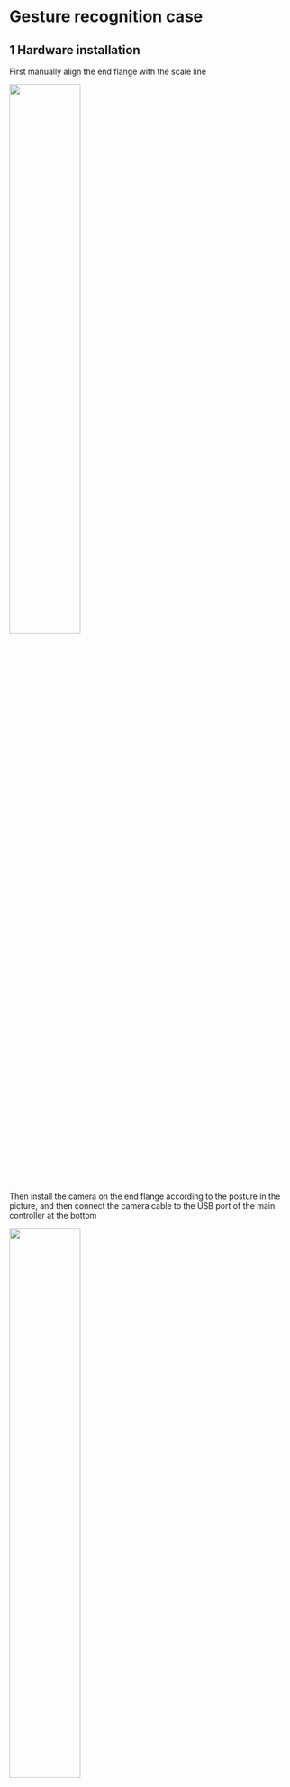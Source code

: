 # Gesture recognition case

## 1 Hardware installation
First manually align the end flange with the scale line

<img src="img/cam1.jpg" width="50%">

Then install the camera on the end flange according to the posture in the picture, and then connect the camera cable to the USB port of the main controller at the bottom

<img src="img/cam2.jpg" width="50%">

## 2 Software operation
Open a terminal and enter the command, press the Enter key on the keyboard to run
```bash
export CAM_TYPE=usb
```
Then enter the following command to start the camera recognition node
```bash
# Change to the home directory
cd ~
# Run the program again
ros2 launch hand_gesture_detection hand_gesture_detection.launch.py
```

The output log shows that the node runs successfully
```shell
[hand_gesture_detection-5] [C][32711][08-12][09:39:39:575][configuration.cpp:49][EasyDNN]EasyDNN version: 0.4.11
[hand_gesture_detection-5] [DNN] Runtime version = 1.9.7_(3.14.5 HBRT)
[hand_gesture_detection-5] [WARN] [1660268379.611419981] [hand gesture det node]: input_idx: 0, tensorType = 8, tensorLayout = 0
[hand_gesture_detection-5] [WARN] [1660268379.619313022] [hand gesture det node]: Create subscription with topic_name: /hobot_hand_lmk_detection
[hand_gesture_detection-5] [WARN] [1660268379.629207314] [hand gesture det node]: ai_msg_pub_topic_name: /hobot_hand_gesture_detection
[mono2d_body_detection-3] (MOTMethod.cpp:39): MOTMethod::Init config/iou2_euclid_method_param.json
[mono2d_body_detection-3] 
[mono2d_body_detection-3] (IOU2.cpp:34): IOU2 Mot::Init config/iou2_euclid_method_param.json
[mono2d_body_detection-3] 
[mono2d_body_detection-3] (MOTMethod.cpp:39): MOTMethod::Init config/iou2_method_param.json
[mono2d_body_detection-3] 
[mono2d_body_detection-3] (IOU2.cpp:34): IOU2 Mot::Init config/iou2_method_param.json
[mono2d_body_detection-3] 
[mono2d_body_detection-3] (MOTMethod.cpp:39): MOTMethod::Init config/iou2_method_param.json
[mono2d_body_detection-3] 
[mono2d_body_detection-3] (IOU2.cpp:34): IOU2 Mot::Init config/iou2_method_param.json
[mono2d_body_detection-3] 
[mono2d_body_detection-3] (MOTMethod.cpp:39): MOTMethod::Init config/iou2_method_param.json
[mono2d_body_detection-3] 
[mono2d_body_detection-3] (IOU2.cpp:34): IOU2 Mot::Init config/iou2_method_param.json
[mono2d_body_detection-3] 
[hand_gesture_detection-5] [WARN] [1660268381.026173815] [hand_gesture_det]: Sub smart fps 31.16
[hand_gesture_detection-5] [WARN] [1660268381.206196565] [hand_gesture_det]: Pub smart fps 30.17
[hand_gesture_detection-5] [WARN] [1660268382.054034899] [hand_gesture_det]: Sub smart fps 30.19
[hand_gesture_detection-5] [WARN] [1660268382.234087357] [hand_gesture_det]: Pub smart fps 30.19
[hand_gesture_detection-5] [WARN] [1660268383.055988982] [hand_gesture_det]: Sub smart fps 29.97
[hand_gesture_detection-5] [WARN] [1660268383.235230316] [hand_gesture_det]: Pub smart fps 30.00
[hand_gesture_detection-5] [WARN] [1660268384.087152150] [hand_gesture_det]: Sub smart fps 30.10
[hand_gesture_detection-5] [WARN] [1660268384.256141566] [hand_gesture_det]: Pub smart fps 30.39
```




Enter http://IP:8000 in the browser on the PC to view the image and algorithm rendering effects (IP is the IP address of RDK):

<img src="img/hand.png" width="50%">

| Gesture | Description | Value |
| ---------- | ---------- | ---- |
| ThumbUp | Thumbs up | 2 |
| Victory | "V" gesture | 3 |
| Mute | "Shh" gesture | 4 |
| Palm | Palm | 5 |
| Okay | OK gesture | 11 |
| ThumbLeft | Thumbs left | 12 |
| ThumbRight | Thumbs right | 13 |
| Awesome | 666 gesture | 14 |

### Example Program
```python
import rclpy
from rclpy.node import Node
from ai_msgs.msg import PerceptionTargets
from sensor_msgs.msg import CompressedImage
from pymycobot import MyCobot280RDKX5,utils
import time
import cv2
import numpy as np
class MinimalSubscriber(Node):
    def __init__(self):
        self.mc=MyCobot280RDKX5("/dev/ttyS1",1000000)
        self.mc.set_fresh_mode(0)
        self.mc.sync_send_angles([0,0,0,0,0,46.3],100)
        print("ok")
        super().__init__('minimal_subscriber')

        self.cam_subscription = self.create_subscription(
            CompressedImage,
            '/image',  
            self.cam_listener_callback,
            10)

        self.subscription = self.create_subscription(
            PerceptionTargets,
            'hobot_hand_gesture_detection',
            self.listener_callback,
            10)
        self.subscription  # prevent unused variable warning
        
        
        self.value=None
        self.img=None
        self.count=0
        # self.lock = threading.Lock()

    def cam_listener_callback(self, msg):
       
        np_arr = np.frombuffer(msg.data, np.uint8)
        cv_image = cv2.imdecode(np_arr, cv2.IMREAD_COLOR)
        self.img=cv_image
     
    def listener_callback(self, msg):
        
        for target in msg.targets:
            for attribute in target.attributes:
                self.get_logger().info(f'Value: "{attribute.value}"')
                # self.get_logger().info(f'confidence: "{attribute.confidence}"')
                tmp=int(attribute.value)
                self.count+=1
                #print (f"count={self.count}")
                if self.count==50 and tmp==self.value:
                    if self.value==5:
                        self.mc.send_angles([0,0,0,0,0,46.3],100)
                        time.sleep(1)
                        self.mc.send_angles([0, -15.99, -49.57, 67.93, 7.99, 46.3],100)
                        time.sleep(1)
                        # self.mc.sync_send_angles([0, 30.58, -49.57, 12.48, 21.44, 0],100)
                        # time.sleep(1)
                        self.mc.send_angles([0,0,0,0,0,46.3],100)
                        time.sleep(1)
                        # self.value=None
                    elif self.value==3:
                        if self.img is not None:
                            cv2.imshow("Compressed Image", self.img)
                            cv2.waitKey(2000)
                            cv2.destroyAllWindows()
                            # self.value=None

                    elif self.value==11:
                        for i in range(1):
                            self.mc.send_angles([0, 0, 0, -70, 0, 46.3],100)
                            time.sleep(1)
                            self.mc.send_angles([0, 0, 0, 0, 0, 46.3],100)
                            time.sleep(1)
                            # self.value=None
                    elif self.value==12:
                        self.mc.send_angles([0, -15.99, -49.57, 67.93, 7.99, 46.3],100)
                        time.sleep(1)
                        self.mc.send_angles([-30.58, -45.61, -0.96, 47.37, 38.84, 46.3],100)
                        time.sleep(1)
                    elif self.value==13:
                        self.mc.send_angles([0, -15.99, -49.57, 67.93, 7.99, 46.3],100)
                        time.sleep(1)
                        self.mc.send_angles([34.36, -6.24, -63.1, 69.96, -26.27, 46.3],100)
                        time.sleep(1)

                    elif self.value==2:
                        self.mc.send_angles([0, -15.99, -49.57, 67.93, 7.99, 46.3],100)
                        time.sleep(1)
                        self.mc.send_angles([0.79, -13.35, -28.38, 37.7, 7.47, 46.3],100)
                        time.sleep(1)

                    elif self.value==4:
                        self.mc.send_angles([0.7, 48.33, -113.55, 61.43, 0.0, 46.3],100)
                        time.sleep(1)

                    elif self.value==14:
                        self.mc.send_angles([0.7, 48.33, -113.55, 61.43, 0.0, 46.3],100)
                        time.sleep(1)
                        for i in range(3):
                            self.mc.send_angles([0.7, 48.33, -113.55, 61.43, 0.0, 46.3],100)
                            self.mc.send_angles([0.7, 33.92, -77.34, 38.4, 0.08, 46.3],100)
                        self.mc.send_angles([0.7, 33.92, -77.34, 38.4, 0.08, 46.3],100)
                        time.sleep(2)
                       
                    self.count=0


                self.value=tmp
                if self.count>50:
                    self.count=0

def main(args=None):
    rclpy.init(args=args)
    minimal_subscriber = MinimalSubscriber()
    rclpy.spin(minimal_subscriber)
    minimal_subscriber.destroy_node()
    rclpy.shutdown()

if __name__ == '__main__':
    main()
```

## Effect display

[Video link](https://www.bilibili.com/video/BV1oLfBYpEwR/?spm_id_from=333.1387.homepage.video_card.click&vd_source=672e3f7240eaaca210b45e7c033dc45f)

<img src="img/hand2.png" width="50%">

